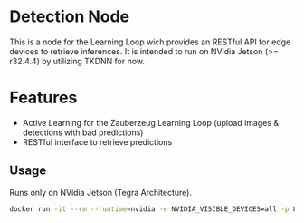 # Detection Node

This is a node for the Learning Loop wich provides an RESTful API for edge devices to retrieve inferences.
It is intended to run on NVidia Jetson (>= r32.4.4) by utilizing TKDNN for now.

# Features

- Active Learning for the Zauberzeug Learning Loop (upload images & detections with bad predictions)
- RESTful interface to retrieve predictions

## Usage

Runs only on NVidia Jetson (Tegra Architecture).

```bash
docker run -it --rm --runtime=nvidia -e NVIDIA_VISIBLE_DEVICES=all -p 80:80 -v model:/model zauberzeug/tkdnn_detection_node:latest
```
